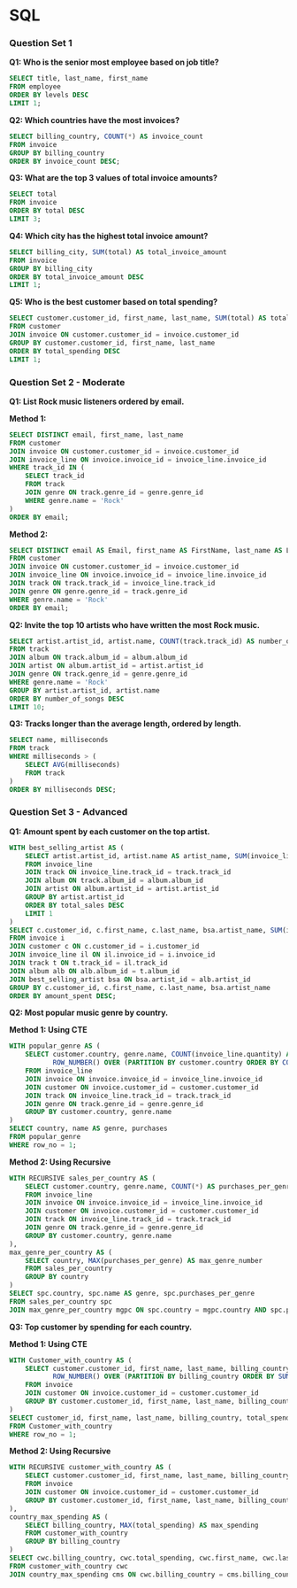 # SQL


### Question Set 1

**Q1: Who is the senior most employee based on job title?**

```sql
SELECT title, last_name, first_name
FROM employee
ORDER BY levels DESC
LIMIT 1;
```

**Q2: Which countries have the most invoices?**

```sql
SELECT billing_country, COUNT(*) AS invoice_count
FROM invoice
GROUP BY billing_country
ORDER BY invoice_count DESC;
```

**Q3: What are the top 3 values of total invoice amounts?**

```sql
SELECT total
FROM invoice
ORDER BY total DESC
LIMIT 3;
```

**Q4: Which city has the highest total invoice amount?**

```sql
SELECT billing_city, SUM(total) AS total_invoice_amount
FROM invoice
GROUP BY billing_city
ORDER BY total_invoice_amount DESC
LIMIT 1;
```

**Q5: Who is the best customer based on total spending?**

```sql
SELECT customer.customer_id, first_name, last_name, SUM(total) AS total_spending
FROM customer
JOIN invoice ON customer.customer_id = invoice.customer_id
GROUP BY customer.customer_id, first_name, last_name
ORDER BY total_spending DESC
LIMIT 1;
```

### Question Set 2 - Moderate

**Q1: List Rock music listeners ordered by email.**

**Method 1:**

```sql
SELECT DISTINCT email, first_name, last_name
FROM customer
JOIN invoice ON customer.customer_id = invoice.customer_id
JOIN invoice_line ON invoice.invoice_id = invoice_line.invoice_id
WHERE track_id IN (
    SELECT track_id
    FROM track
    JOIN genre ON track.genre_id = genre.genre_id
    WHERE genre.name = 'Rock'
)
ORDER BY email;
```

**Method 2:**

```sql
SELECT DISTINCT email AS Email, first_name AS FirstName, last_name AS LastName, genre.name AS Genre
FROM customer
JOIN invoice ON customer.customer_id = invoice.customer_id
JOIN invoice_line ON invoice.invoice_id = invoice_line.invoice_id
JOIN track ON track.track_id = invoice_line.track_id
JOIN genre ON genre.genre_id = track.genre_id
WHERE genre.name = 'Rock'
ORDER BY email;
```

**Q2: Invite the top 10 artists who have written the most Rock music.**

```sql
SELECT artist.artist_id, artist.name, COUNT(track.track_id) AS number_of_songs
FROM track
JOIN album ON track.album_id = album.album_id
JOIN artist ON album.artist_id = artist.artist_id
JOIN genre ON track.genre_id = genre.genre_id
WHERE genre.name = 'Rock'
GROUP BY artist.artist_id, artist.name
ORDER BY number_of_songs DESC
LIMIT 10;
```

**Q3: Tracks longer than the average length, ordered by length.**

```sql
SELECT name, milliseconds
FROM track
WHERE milliseconds > (
    SELECT AVG(milliseconds)
    FROM track
)
ORDER BY milliseconds DESC;
```

### Question Set 3 - Advanced

**Q1: Amount spent by each customer on the top artist.**

```sql
WITH best_selling_artist AS (
    SELECT artist.artist_id, artist.name AS artist_name, SUM(invoice_line.unit_price * invoice_line.quantity) AS total_sales
    FROM invoice_line
    JOIN track ON invoice_line.track_id = track.track_id
    JOIN album ON track.album_id = album.album_id
    JOIN artist ON album.artist_id = artist.artist_id
    GROUP BY artist.artist_id
    ORDER BY total_sales DESC
    LIMIT 1
)
SELECT c.customer_id, c.first_name, c.last_name, bsa.artist_name, SUM(il.unit_price * il.quantity) AS amount_spent
FROM invoice i
JOIN customer c ON c.customer_id = i.customer_id
JOIN invoice_line il ON il.invoice_id = i.invoice_id
JOIN track t ON t.track_id = il.track_id
JOIN album alb ON alb.album_id = t.album_id
JOIN best_selling_artist bsa ON bsa.artist_id = alb.artist_id
GROUP BY c.customer_id, c.first_name, c.last_name, bsa.artist_name
ORDER BY amount_spent DESC;
```

**Q2: Most popular music genre by country.**

**Method 1: Using CTE**

```sql
WITH popular_genre AS (
    SELECT customer.country, genre.name, COUNT(invoice_line.quantity) AS purchases,
           ROW_NUMBER() OVER (PARTITION BY customer.country ORDER BY COUNT(invoice_line.quantity) DESC) AS row_no
    FROM invoice_line
    JOIN invoice ON invoice.invoice_id = invoice_line.invoice_id
    JOIN customer ON invoice.customer_id = customer.customer_id
    JOIN track ON invoice_line.track_id = track.track_id
    JOIN genre ON track.genre_id = genre.genre_id
    GROUP BY customer.country, genre.name
)
SELECT country, name AS genre, purchases
FROM popular_genre
WHERE row_no = 1;
```

**Method 2: Using Recursive**

```sql
WITH RECURSIVE sales_per_country AS (
    SELECT customer.country, genre.name, COUNT(*) AS purchases_per_genre
    FROM invoice_line
    JOIN invoice ON invoice.invoice_id = invoice_line.invoice_id
    JOIN customer ON invoice.customer_id = customer.customer_id
    JOIN track ON invoice_line.track_id = track.track_id
    JOIN genre ON track.genre_id = genre.genre_id
    GROUP BY customer.country, genre.name
),
max_genre_per_country AS (
    SELECT country, MAX(purchases_per_genre) AS max_genre_number
    FROM sales_per_country
    GROUP BY country
)
SELECT spc.country, spc.name AS genre, spc.purchases_per_genre
FROM sales_per_country spc
JOIN max_genre_per_country mgpc ON spc.country = mgpc.country AND spc.purchases_per_genre = mgpc.max_genre_number;
```

**Q3: Top customer by spending for each country.**

**Method 1: Using CTE**

```sql
WITH Customer_with_country AS (
    SELECT customer.customer_id, first_name, last_name, billing_country, SUM(total) AS total_spending,
           ROW_NUMBER() OVER (PARTITION BY billing_country ORDER BY SUM(total) DESC) AS row_no
    FROM invoice
    JOIN customer ON invoice.customer_id = customer.customer_id
    GROUP BY customer.customer_id, first_name, last_name, billing_country
)
SELECT customer_id, first_name, last_name, billing_country, total_spending
FROM Customer_with_country
WHERE row_no = 1;
```

**Method 2: Using Recursive**

```sql
WITH RECURSIVE customer_with_country AS (
    SELECT customer.customer_id, first_name, last_name, billing_country, SUM(total) AS total_spending
    FROM invoice
    JOIN customer ON invoice.customer_id = customer.customer_id
    GROUP BY customer.customer_id, first_name, last_name, billing_country
),
country_max_spending AS (
    SELECT billing_country, MAX(total_spending) AS max_spending
    FROM customer_with_country
    GROUP BY billing_country
)
SELECT cwc.billing_country, cwc.total_spending, cwc.first_name, cwc.last_name, cwc.customer_id
FROM customer_with_country cwc
JOIN country_max_spending cms ON cwc.billing_country = cms.billing_country AND cwc.total_spending = cms.max_spending;
```
